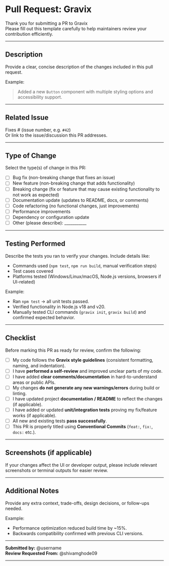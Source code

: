 # Pull Request: Gravix

Thank you for submitting a PR to Gravix   
Please fill out this template carefully to help maintainers review your contribution efficiently.

---

## Description
Provide a clear, concise description of the changes included in this pull request.

Example:  
> Added a new `Button` component with multiple styling options and accessibility support.

---

## Related Issue
Fixes # (issue number, e.g. `#42`)  
Or link to the issue/discussion this PR addresses.

---

## Type of Change
Select the type(s) of change in this PR:

- [ ] Bug fix (non-breaking change that fixes an issue)
- [ ] New feature (non-breaking change that adds functionality)
- [ ] Breaking change (fix or feature that may cause existing functionality to not work as expected)
- [ ] Documentation update (updates to README, docs, or comments)
- [ ] Code refactoring (no functional changes, just improvements)
- [ ] Performance improvements
- [ ] Dependency or configuration update
- [ ] Other (please describe): ___________

---

## Testing Performed
Describe the tests you ran to verify your changes. Include details like:
- Commands used (`npm test`, `npm run build`, manual verification steps)
- Test cases covered
- Platforms tested (Windows/Linux/macOS, Node.js versions, browsers if UI-related)

Example:  
- Ran `npm test` → all unit tests passed.  
- Verified functionality in Node.js v18 and v20.  
- Manually tested CLI commands (`gravix init`, `gravix build`) and confirmed expected behavior.  

---

## Checklist
Before marking this PR as ready for review, confirm the following:

- [ ] My code follows the **Gravix style guidelines** (consistent formatting, naming, and indentation).
- [ ] I have **performed a self-review** and improved unclear parts of my code.
- [ ] I have added **clear comments/documentation** in hard-to-understand areas or public APIs.
- [ ] My changes **do not generate any new warnings/errors** during build or linting.
- [ ] I have updated project **documentation / README** to reflect the changes (if applicable).
- [ ] I have added or updated **unit/integration tests** proving my fix/feature works (if applicable).
- [ ] All new and existing tests **pass successfully**.
- [ ] This PR is properly titled using **Conventional Commits** (`feat:`, `fix:`, `docs:` etc.).

---

## Screenshots (if applicable)
If your changes affect the UI or developer output, please include relevant screenshots or terminal outputs for easier review.

---

## Additional Notes
Provide any extra context, trade-offs, design decisions, or follow-ups needed.

Example:  
- Performance optimization reduced build time by ~15%.  
- Backwards compatibility confirmed with previous CLI versions.  

---

**Submitted by:** @username  
**Review Requested From:** @shivamghode09  

---